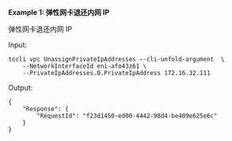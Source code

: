 **Example 1: 弹性网卡退还内网 IP**

弹性网卡退还内网 IP

Input: 

```
tccli vpc UnassignPrivateIpAddresses --cli-unfold-argument  \
    --NetworkInterfaceId eni-afo43z61 \
    --PrivateIpAddresses.0.PrivateIpAddress 172.16.32.111
```

Output: 
```
{
    "Response": {
        "RequestId": "f23d1450-ed00-4442-98d4-be409e625e6c"
    }
}
```

